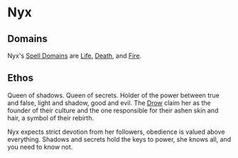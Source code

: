 # Nyx

## Domains

Nyx's [Spell Domains](../../../Magic/Spells/Spell%20Domains/{Spell%20Domains}.md) are [Life](../../../Magic/Spells/Spell%20Domains/Life.md), [Death](../../../Magic/Spells/Spell%20Domains/Death.md), and [Fire](../../../Magic/Spells/Spell%20Domains/Fire.md).

## Ethos

Queen of shadows. Queen of secrets. Holder of the power between true and false, light and shadow, good and evil. The [Drow](../../../Player%20Characters/Ancenstries/The%20People%20of%20Mithrinia/Elves.md#Ash%20Elf%20(Drow)) claim her as the founder of their culture and the one responsible for their ashen skin and hair, a symbol of their rebirth.

Nyx expects strict devotion from her followers, obedience is valued above everything. Shadows and secrets hold the keys to power, she knows all, and you need to know not.
